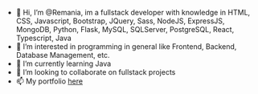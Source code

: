 - 👋 Hi, I’m @Remania, im a fullstack developer with knowledge in HTML, CSS, Javascript, Bootstrap, JQuery, Sass, NodeJS, ExpressJS, MongoDB, Python, Flask, MySQL, SQLServer, PostgreSQL, React, Typescript, Java
- 👀 I’m interested in programming in general like Frontend, Backend, Database Management, etc.
- 🌱 I’m currently learning Java
- 💞️ I’m looking to collaborate on fullstack projects
- 📫 My portfolio [here](https://remaniaportfolio.netlify.app/)

<!---
Remania/Remania is a ✨ special ✨ repository because its `README.md` (this file) appears on your GitHub profile.
You can click the Preview link to take a look at your changes.
--->
